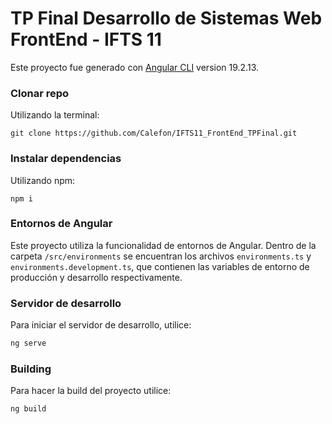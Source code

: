 # TP Final Desarrollo de Sistemas Web FrontEnd - IFTS 11

Este proyecto fue generado con [Angular CLI](https://github.com/angular/angular-cli) version 19.2.13.


### Clonar repo
Utilizando la terminal:
```
git clone https://github.com/Calefon/IFTS11_FrontEnd_TPFinal.git
```
### Instalar dependencias
Utilizando npm:
```
npm i
```

### Entornos de Angular
Este proyecto utiliza la funcionalidad de entornos de Angular. Dentro de la carpeta `/src/environments` se encuentran los archivos `environments.ts` y `environments.development.ts`, que contienen las variables de entorno de producción y desarrollo respectivamente.

### Servidor de desarrollo

Para iniciar el servidor de desarrollo, utilice:

```bash
ng serve
```

### Building

Para hacer la build del proyecto utilice:

```bash
ng build
```
